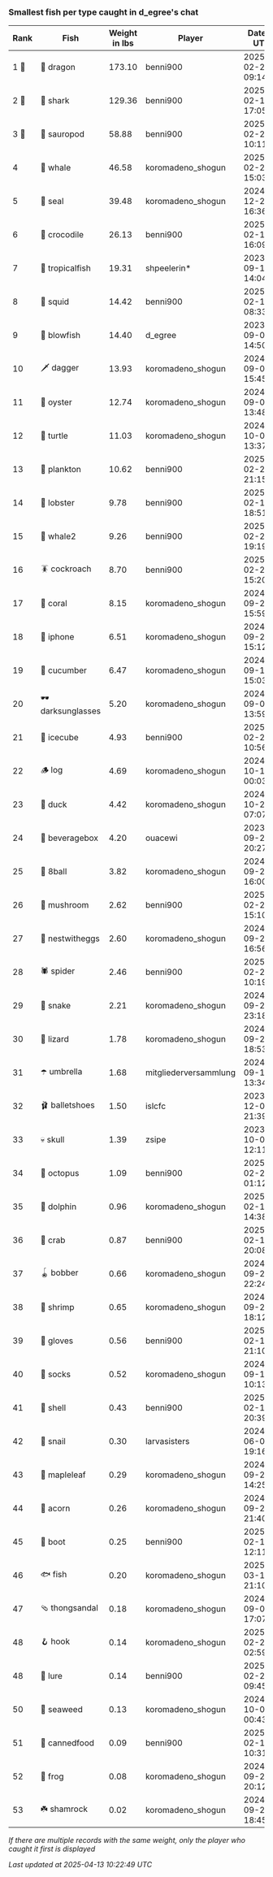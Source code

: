 ### Smallest fish per type caught in d_egree's chat
| Rank | Fish | Weight in lbs | Player | Date in UTC |
|------|--------|-----------|---------|------|
| 1 🥇  | 🐉 dragon | 173.10 | benni900 | 2025-02-24 09:14:48 |
| 2 🥈  | 🦈 shark | 129.36 | benni900 | 2025-02-15 17:05:41 |
| 3 🥉  | 🦕 sauropod | 58.88 | benni900 | 2025-02-21 10:11:36 |
| 4  | 🐳 whale | 46.58 | koromadeno_shogun | 2025-02-24 15:03:30 |
| 5  | 🦭 seal | 39.48 | koromadeno_shogun | 2024-12-25 16:36:21 |
| 6  | 🐊 crocodile | 26.13 | benni900 | 2025-02-18 16:09:25 |
| 7  | 🐠 tropicalfish | 19.31 | shpeelerin* | 2023-09-11 14:04:53 |
| 8  | 🦑 squid | 14.42 | benni900 | 2025-02-19 08:33:38 |
| 9  | 🐡 blowfish | 14.40 | d_egree | 2023-09-04 14:50:53 |
| 10  | 🗡️ dagger | 13.93 | koromadeno_shogun | 2024-09-09 15:45:49 |
| 11  | 🦪 oyster | 12.74 | koromadeno_shogun | 2024-09-03 13:48:42 |
| 12  | 🐢 turtle | 11.03 | koromadeno_shogun | 2024-10-01 13:37:59 |
| 13  | 🦠 plankton | 10.62 | benni900 | 2025-02-23 21:15:08 |
| 14  | 🦞 lobster | 9.78 | benni900 | 2025-02-16 18:51:07 |
| 15  | 🐋 whale2 | 9.26 | benni900 | 2025-02-22 19:19:56 |
| 16  | 🪳 cockroach | 8.70 | benni900 | 2025-02-21 15:20:20 |
| 17  | 🪸 coral | 8.15 | koromadeno_shogun | 2024-09-21 15:59:09 |
| 18  | 📱 iphone | 6.51 | koromadeno_shogun | 2024-09-26 15:12:56 |
| 19  | 🥒 cucumber | 6.47 | koromadeno_shogun | 2024-09-15 15:03:32 |
| 20  | 🕶️ darksunglasses | 5.20 | koromadeno_shogun | 2024-09-05 13:59:53 |
| 21  | 🧊 icecube | 4.93 | benni900 | 2025-02-22 10:56:01 |
| 22  | 🪵 log | 4.69 | koromadeno_shogun | 2024-10-18 00:03:02 |
| 23  | 🦆 duck | 4.42 | koromadeno_shogun | 2024-10-26 07:07:16 |
| 24  | 🧃 beveragebox | 4.20 | ouacewi | 2023-09-26 20:27:31 |
| 25  | 🎱 8ball | 3.82 | koromadeno_shogun | 2024-09-26 16:00:47 |
| 26  | 🍄 mushroom | 2.62 | benni900 | 2025-02-24 15:10:12 |
| 27  | 🪺 nestwitheggs | 2.60 | koromadeno_shogun | 2024-09-26 16:56:22 |
| 28  | 🕷️ spider | 2.46 | benni900 | 2025-02-23 10:19:17 |
| 29  | 🐍 snake | 2.21 | koromadeno_shogun | 2024-09-27 23:18:58 |
| 30  | 🦎 lizard | 1.78 | koromadeno_shogun | 2024-09-27 18:53:22 |
| 31  | ☂️ umbrella | 1.68 | mitgliederversammlung | 2024-09-17 13:34:57 |
| 32  | 🩰 balletshoes | 1.50 | islcfc | 2023-12-07 21:39:35 |
| 33  | 💀 skull | 1.39 | zsipe | 2023-10-03 12:11:56 |
| 34  | 🐙 octopus | 1.09 | benni900 | 2025-02-22 01:12:02 |
| 35  | 🐬 dolphin | 0.96 | koromadeno_shogun | 2025-02-19 14:38:31 |
| 36  | 🦀 crab | 0.87 | benni900 | 2025-02-15 20:08:41 |
| 37  | 🪀 bobber | 0.66 | koromadeno_shogun | 2024-09-26 22:24:15 |
| 38  | 🦐 shrimp | 0.65 | koromadeno_shogun | 2024-09-26 18:12:18 |
| 39  | 🧤 gloves | 0.56 | benni900 | 2025-02-15 21:10:34 |
| 40  | 🧦 socks | 0.52 | koromadeno_shogun | 2024-09-14 10:13:51 |
| 41  | 🐚 shell | 0.43 | benni900 | 2025-02-15 20:39:11 |
| 42  | 🐌 snail | 0.30 | larvasisters | 2024-06-01 19:16:26 |
| 43  | 🍁 mapleleaf | 0.29 | koromadeno_shogun | 2024-09-28 14:25:01 |
| 44  | 🌰 acorn | 0.26 | koromadeno_shogun | 2024-09-28 21:40:44 |
| 45  | 👢 boot | 0.25 | benni900 | 2025-02-16 12:11:25 |
| 46  | 🐟 fish | 0.20 | koromadeno_shogun | 2025-03-13 21:10:47 |
| 47  | 🩴 thongsandal | 0.18 | koromadeno_shogun | 2024-09-03 17:07:06 |
| 48  | 🪝 hook | 0.14 | koromadeno_shogun | 2025-02-24 02:59:02 |
| 48  | 🎏 lure | 0.14 | benni900 | 2025-02-28 09:45:42 |
| 50  | 🌿 seaweed | 0.13 | koromadeno_shogun | 2024-10-01 00:43:56 |
| 51  | 🥫 cannedfood | 0.09 | benni900 | 2025-02-19 10:31:18 |
| 52  | 🐸 frog | 0.08 | koromadeno_shogun | 2024-09-27 20:12:48 |
| 53  | ☘️ shamrock | 0.02 | koromadeno_shogun | 2024-09-29 18:45:33 |

_If there are multiple records with the same weight, only the player who caught it first is displayed_

_Last updated at 2025-04-13 10:22:49 UTC_